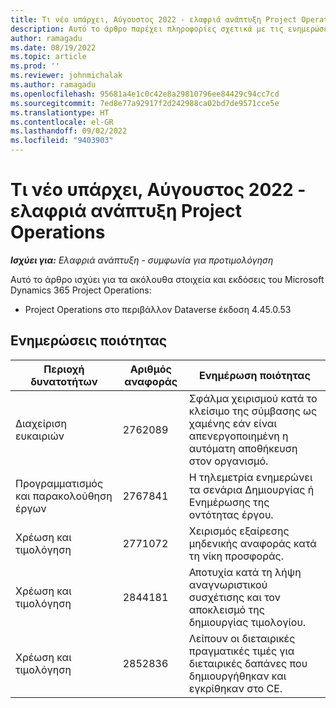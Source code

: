 ```yaml
---
title: Τι νέο υπάρχει, Αύγουστος 2022 - ελαφριά ανάπτυξη Project Operations
description: Αυτό το άρθρο παρέχει πληροφορίες σχετικά με τις ενημερώσεις ποιότητας που είναι διαθέσιμες στην έκδοση Αυγούστου 2022 της ελαφριάς ανάπτυξης του Microsoft Dynamics 365 Project Operations.
author: ramagadu
ms.date: 08/19/2022
ms.topic: article
ms.prod: ''
ms.reviewer: johnmichalak
ms.author: ramagadu
ms.openlocfilehash: 95681a4e1c0c42e8a29810796ee84429c94cc7cd
ms.sourcegitcommit: 7ed8e77a92917f2d242988ca02bd7de9571cce5e
ms.translationtype: HT
ms.contentlocale: el-GR
ms.lasthandoff: 09/02/2022
ms.locfileid: "9403903"
---
```

# <a name="whats-new-august-2022---project-operations-lite-deployment"></a>Τι νέο υπάρχει, Αύγουστος 2022 - ελαφριά ανάπτυξη Project Operations

_**Ισχύει για:** Ελαφριά ανάπτυξη - συμφωνία για προτιμολόγηση_

Αυτό το άρθρο ισχύει για τα ακόλουθα στοιχεία και εκδόσεις του Microsoft Dynamics 365 Project Operations:

- Project Operations στο περιβάλλον Dataverse έκδοση 4.45.0.53

## <a name="quality-updates"></a>Ενημερώσεις ποιότητας

| Περιοχή δυνατοτήτων | Αριθμός αναφοράς | Ενημέρωση ποιότητας |
| --- | --- | --- |
| Διαχείριση ευκαιριών | 2762089 | Σφάλμα χειρισμού κατά το κλείσιμο της σύμβασης ως χαμένης εάν είναι απενεργοποιημένη η αυτόματη αποθήκευση στον οργανισμό.|
|Προγραμματισμός και παρακολούθηση έργων | 2767841 | Η τηλεμετρία ενημερώνει τα σενάρια Δημιουργίας ή Ενημέρωσης της οντότητας έργου.|
|Χρέωση και τιμολόγηση | 2771072 | Χειρισμός εξαίρεσης μηδενικής αναφοράς κατά τη νίκη προσφοράς.|
|Χρέωση και τιμολόγηση | 2844181 |Αποτυχία κατά τη λήψη αναγνωριστικού συσχέτισης και τον αποκλεισμό της δημιουργίας τιμολογίου.|
|Χρέωση και τιμολόγηση | 2852836 | Λείπουν οι διεταιρικές πραγματικές τιμές για διεταιρικές δαπάνες που δημιουργήθηκαν και εγκρίθηκαν στο CE.|
